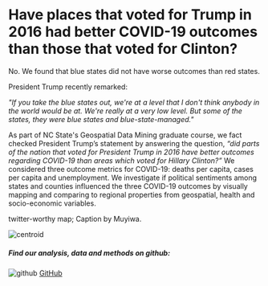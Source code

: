 
# Have places that voted for Trump in 2016 had better COVID-19 outcomes than those that voted for Clinton?

No. We found that blue states did not have worse outcomes than red states.

President Trump recently remarked:

 *"If you take the blue states out, we're at a level that I don't think anybody in the world would be at. We're really at a very low level. But some of the states, they were blue states and blue-state-managed."*

As part of NC State's Geospatial Data Mining graduate course, we fact checked President Trump’s statement by answering the question, *“did parts of the nation that voted for President Trump in 2016 have better outcomes regarding COVID-19 than areas which voted for Hillary Clinton?”* We considered three outcome metrics for COVID-19: deaths per capita, cases per capita and unemployment. We investigate if political sentiments among states and counties influenced the three COVID-19 outcomes by visually mapping and comparing to regional properties from geospatial, health and socio-economic variables.


twitter-worthy map; Caption by Muyiwa.

![centroid](https://pages.github.ncsu.edu/chaedri/Data-Challenge-GIS713/images/covid_percapita_gif.gif)


##### Find our analysis, data and methods on github: 
![github](https://pages.github.ncsu.edu/chaedri/Data-Challenge-GIS713/images/octocat.svg) [GitHub](https://github.ncsu.edu/chaedri/Data-Challenge-GIS713)
